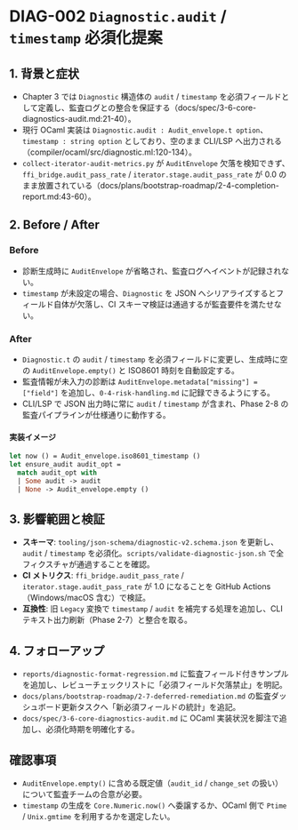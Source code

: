 # DIAG-002 `Diagnostic.audit` / `timestamp` 必須化提案

## 1. 背景と症状
- Chapter 3 では `Diagnostic` 構造体の `audit` / `timestamp` を必須フィールドとして定義し、監査ログとの整合を保証する（docs/spec/3-6-core-diagnostics-audit.md:21-40）。  
- 現行 OCaml 実装は `Diagnostic.audit : Audit_envelope.t option`、`timestamp : string option` としており、空のまま CLI/LSP へ出力される（compiler/ocaml/src/diagnostic.ml:120-134）。  
- `collect-iterator-audit-metrics.py` が `AuditEnvelope` 欠落を検知できず、`ffi_bridge.audit_pass_rate` / `iterator.stage.audit_pass_rate` が 0.0 のまま放置されている（docs/plans/bootstrap-roadmap/2-4-completion-report.md:43-60）。

## 2. Before / After
### Before
- 診断生成時に `AuditEnvelope` が省略され、監査ログへイベントが記録されない。  
- `timestamp` が未設定の場合、`Diagnostic` を JSON へシリアライズするとフィールド自体が欠落し、CI スキーマ検証は通過するが監査要件を満たせない。

### After
- `Diagnostic.t` の `audit` / `timestamp` を必須フィールドに変更し、生成時に空の `AuditEnvelope.empty()` と ISO8601 時刻を自動設定する。  
- 監査情報が未入力の診断は `AuditEnvelope.metadata["missing"] = ["field"]` を追加し、`0-4-risk-handling.md` に記録できるようにする。  
- CLI/LSP で JSON 出力時に常に `audit` / `timestamp` が含まれ、Phase 2-8 の監査パイプラインが仕様通りに動作する。

#### 実装イメージ
```ocaml
let now () = Audit_envelope.iso8601_timestamp ()
let ensure_audit audit_opt =
  match audit_opt with
  | Some audit -> audit
  | None -> Audit_envelope.empty ()
```

## 3. 影響範囲と検証
- **スキーマ**: `tooling/json-schema/diagnostic-v2.schema.json` を更新し、`audit` / `timestamp` を必須化。`scripts/validate-diagnostic-json.sh` で全フィクスチャが通過することを確認。  
- **CI メトリクス**: `ffi_bridge.audit_pass_rate` / `iterator.stage.audit_pass_rate` が 1.0 になることを GitHub Actions（Windows/macOS 含む）で検証。  
- **互換性**: 旧 `Legacy` 変換で `timestamp` / `audit` を補完する処理を追加し、CLI テキスト出力刷新（Phase 2-7）と整合を取る。

## 4. フォローアップ
- `reports/diagnostic-format-regression.md` に監査フィールド付きサンプルを追加し、レビューチェックリストに「必須フィールド欠落禁止」を明記。  
- `docs/plans/bootstrap-roadmap/2-7-deferred-remediation.md` の監査ダッシュボード更新タスクへ「新必須フィールドの統計」を追記。  
- `docs/spec/3-6-core-diagnostics-audit.md` に OCaml 実装状況を脚注で追加し、必須化時期を明確化する。

## 確認事項
- `AuditEnvelope.empty()` に含める既定値（`audit_id` / `change_set` の扱い）について監査チームの合意が必要。  
- `timestamp` の生成を `Core.Numeric.now()` へ委譲するか、OCaml 側で `Ptime` / `Unix.gmtime` を利用するかを選定したい。
